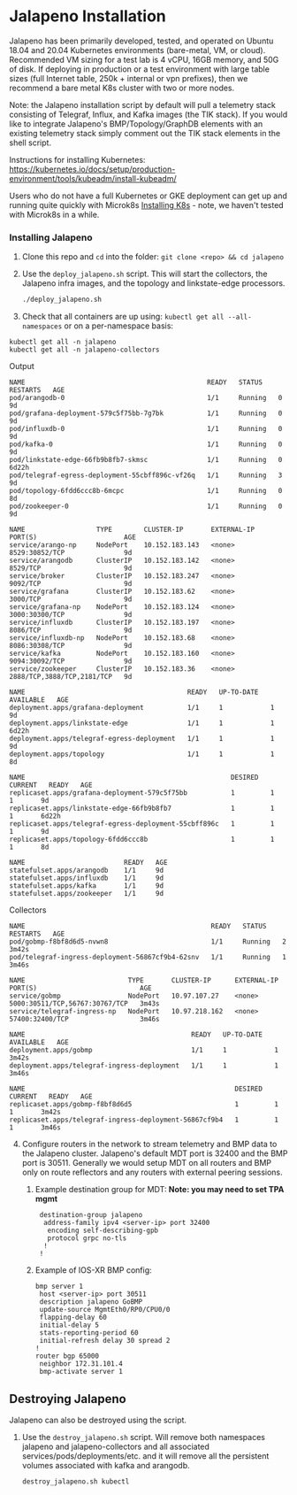 # Jalapeno Installation
Jalapeno has been primarily developed, tested, and operated on Ubuntu 18.04 and 20.04 Kubernetes environments (bare-metal, VM, or cloud). Recommended VM sizing for a test lab is 4 vCPU, 16GB memory, and 50G of disk.  If deploying in production or a test environment with large table sizes (full Internet table, 250k + internal or vpn prefixes), then we recommend a bare metal K8s cluster with two or more nodes. 

Note: the Jalapeno installation script by default will pull a telemetry stack consisting of Telegraf, Influx, and Kafka images (the TIK stack).  If you would like to integrate Jalapeno's BMP/Topology/GraphDB elements with an existing telemetry stack simply comment out the TIK stack elements in the shell script.

Instructions for installing Kubernetes: https://kubernetes.io/docs/setup/production-environment/tools/kubeadm/install-kubeadm/

Users who do not have a full Kubernetes or GKE deployment can get up and running quite quickly with Microk8s [Installing K8s](docs/K8s_installation.md) - note, we haven't tested with Microk8s in a while.

### Installing Jalapeno

1. Clone this repo and `cd` into the folder: `git clone <repo> && cd jalapeno`

2. Use the `deploy_jalapeno.sh` script. This will start the collectors, the Jalapeno infra images, and the topology and linkstate-edge processors.

   ```bash
   ./deploy_jalapeno.sh

   ```

3. Check that all containers are up using: `kubectl get all --all-namespaces` or on a per-namespace basis:
```
kubectl get all -n jalapeno
kubectl get all -n jalapeno-collectors
```
Output
```
NAME                                              READY   STATUS    RESTARTS   AGE
pod/arangodb-0                                    1/1     Running   0          9d
pod/grafana-deployment-579c5f75bb-7g7bk           1/1     Running   0          9d
pod/influxdb-0                                    1/1     Running   0          9d
pod/kafka-0                                       1/1     Running   0          9d
pod/linkstate-edge-66fb9b8fb7-skmsc               1/1     Running   0          6d22h
pod/telegraf-egress-deployment-55cbff896c-vf26q   1/1     Running   3          9d
pod/topology-6fdd6ccc8b-6mcpc                     1/1     Running   0          8d
pod/zookeeper-0                                   1/1     Running   0          9d

NAME                  TYPE        CLUSTER-IP       EXTERNAL-IP   PORT(S)                      AGE
service/arango-np     NodePort    10.152.183.143   <none>        8529:30852/TCP               9d
service/arangodb      ClusterIP   10.152.183.142   <none>        8529/TCP                     9d
service/broker        ClusterIP   10.152.183.247   <none>        9092/TCP                     9d
service/grafana       ClusterIP   10.152.183.62    <none>        3000/TCP                     9d
service/grafana-np    NodePort    10.152.183.124   <none>        3000:30300/TCP               9d
service/influxdb      ClusterIP   10.152.183.197   <none>        8086/TCP                     9d
service/influxdb-np   NodePort    10.152.183.68    <none>        8086:30308/TCP               9d
service/kafka         NodePort    10.152.183.160   <none>        9094:30092/TCP               9d
service/zookeeper     ClusterIP   10.152.183.36    <none>        2888/TCP,3888/TCP,2181/TCP   9d

NAME                                         READY   UP-TO-DATE   AVAILABLE   AGE
deployment.apps/grafana-deployment           1/1     1            1           9d
deployment.apps/linkstate-edge               1/1     1            1           6d22h
deployment.apps/telegraf-egress-deployment   1/1     1            1           9d
deployment.apps/topology                     1/1     1            1           8d

NAME                                                    DESIRED   CURRENT   READY   AGE
replicaset.apps/grafana-deployment-579c5f75bb           1         1         1       9d
replicaset.apps/linkstate-edge-66fb9b8fb7               1         1         1       6d22h
replicaset.apps/telegraf-egress-deployment-55cbff896c   1         1         1       9d
replicaset.apps/topology-6fdd6ccc8b                     1         1         1       8d

NAME                         READY   AGE
statefulset.apps/arangodb    1/1     9d
statefulset.apps/influxdb    1/1     9d
statefulset.apps/kafka       1/1     9d
statefulset.apps/zookeeper   1/1     9d
```
Collectors
```
NAME                                               READY   STATUS    RESTARTS   AGE
pod/gobmp-f8bf8d6d5-nvwn8                          1/1     Running   2          3m42s
pod/telegraf-ingress-deployment-56867cf9b4-62snv   1/1     Running   1          3m46s

NAME                          TYPE       CLUSTER-IP      EXTERNAL-IP   PORT(S)                          AGE
service/gobmp                 NodePort   10.97.107.27    <none>        5000:30511/TCP,56767:30767/TCP   3m43s
service/telegraf-ingress-np   NodePort   10.97.218.162   <none>        57400:32400/TCP                  3m46s

NAME                                          READY   UP-TO-DATE   AVAILABLE   AGE
deployment.apps/gobmp                         1/1     1            1           3m42s
deployment.apps/telegraf-ingress-deployment   1/1     1            1           3m46s

NAME                                                     DESIRED   CURRENT   READY   AGE
replicaset.apps/gobmp-f8bf8d6d5                          1         1         1       3m42s
replicaset.apps/telegraf-ingress-deployment-56867cf9b4   1         1         1       3m46s

```

4. Configure routers in the network to stream telemetry and BMP data to the Jalapeno cluster. Jalapeno's default MDT port is 32400 and the BMP port is 30511.  Generally we would setup MDT on all routers and BMP only on route reflectors and any routers with external peering sessions.

   1. Example destination group for MDT: **Note: you may need to set TPA mgmt**

      ```shell
       destination-group jalapeno
        address-family ipv4 <server-ip> port 32400
         encoding self-describing-gpb
         protocol grpc no-tls
        !
       !
      ```

   2. Example of IOS-XR BMP config:

      ```shell
      bmp server 1
       host <server-ip> port 30511
       description jalapeno GoBMP
       update-source MgmtEth0/RP0/CPU0/0
       flapping-delay 60
       initial-delay 5
       stats-reporting-period 60
       initial-refresh delay 30 spread 2
      !
      router bgp 65000
       neighbor 172.31.101.4
       bmp-activate server 1
      ```

## Destroying Jalapeno

Jalapeno can also be destroyed using the script.

1. Use the `destroy_jalapeno.sh` script. Will remove both namespaces jalapeno and jalapeno-collectors and all associated services/pods/deployments/etc. and it will remove all the persistent volumes associated with kafka and arangodb.

   ```shell
   destroy_jalapeno.sh kubectl
   ```



